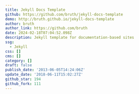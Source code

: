 ```yaml
---
title: Jekyll Docs Template
github: https://github.com/bruth/jekyll-docs-template
demo: http://bruth.github.io/jekyll-docs-template
author: bruth
author_link: https://github.com/bruth
date: 2024-02-18T07:04:52.098Z
description: Jekyll template for documentation-based sites
ssg:
  - Jekyll
css: []
cms: []
category: []
draft: false
publish_date: '2013-06-05T14:24:06Z'
update_date: '2018-06-11T15:02:27Z'
github_star: 194
github_fork: 111
---
```

